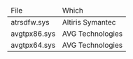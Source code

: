 <table>
<thead>
<tr>
<td>File</td>
<td>Which</td>
</tr>
</thead>
<tbody>

<tr>
<td>atrsdfw.sys</td>
<td>Altiris Symantec</td>
</tr>

<tr>
<td>avgtpx86.sys</td>
<td>AVG Technologies</td>
</tr>

<tr>
<td>avgtpx64.sys</td>
<td>AVG Technologies</td>
</tr>

</tbody>
